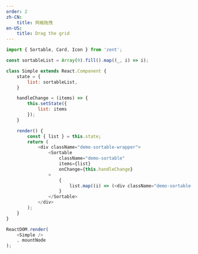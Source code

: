 ```yaml
---
order: 2
zh-CN:
	title: 网格拖拽
en-US:
	title: Drag the grid
---
```


```js
import { Sortable, Card, Icon } from 'zent';

const sortableList = Array(9).fill().map((_, i) => i);

class Simple extends React.Component {
	state = {
		list: sortableList,
	}

	handleChange = (items) => {
		this.setState({
			list: items
		});
	}

	render() {
		const { list } = this.state;
		return (
			<div className="demo-sortable-wrapper">
				<Sortable
					className="demo-sortable"
					items={list}
					onChange={this.handleChange}
				>
					{
						list.map((i) => (<div className="demo-sortable-item" key={i}>{i+1}</div>))
					}
				</Sortable>
			</div>
		);
	}
}

ReactDOM.render(
	<Simple />
	, mountNode
);
```
<style>
	.demo-sortable-wrapper {
		background: rgba(247,247,247,0.50);
		padding: 24px;
	}
	.demo-sortable {
		width: 196px;
		display: flex;
		flex-wrap: wrap;
		justify-content: space-between;
	}

	.demo-sortable-item {
		width: 60px;
		height: 60px;
		background: #fff;
		line-height: 60px;
		border-radius: 2px;
		font-size: 14px;
		color: #323233;
		text-align: center;
		margin-bottom: 8px;
	}
</style>
